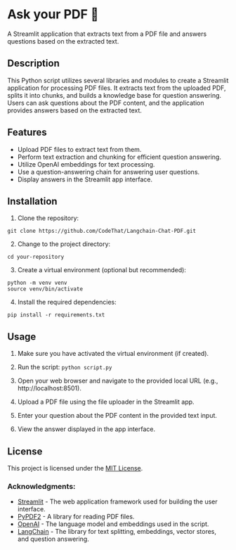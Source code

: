# Ask your PDF 💬

A Streamlit application that extracts text from a PDF file and answers questions based on the extracted text.

## Description

This Python script utilizes several libraries and modules to create a Streamlit application for processing PDF files. It extracts text from the uploaded PDF, splits it into chunks, and builds a knowledge base for question answering. Users can ask questions about the PDF content, and the application provides answers based on the extracted text.

## Features

- Upload PDF files to extract text from them.
- Perform text extraction and chunking for efficient question answering.
- Utilize OpenAI embeddings for text processing.
- Use a question-answering chain for answering user questions.
- Display answers in the Streamlit app interface.

## Installation

1. Clone the repository:

 ```git clone https://github.com/CodeThat/Langchain-Chat-PDF.git```

2. Change to the project directory:

 ```cd your-repository```

3. Create a virtual environment (optional but recommended):
```
python -m venv venv
source venv/bin/activate
```
4. Install the required dependencies:

 ```pip install -r requirements.txt```

## Usage
  1. Make sure you have activated the virtual environment (if created).
  
  3. Run the script:
   ```python script.py```
  
  3. Open your web browser and navigate to the provided local URL (e.g., http://localhost:8501).

  4. Upload a PDF file using the file uploader in the Streamlit app.

  5. Enter your question about the PDF content in the provided text input.

  6. View the answer displayed in the app interface.

## License
This project is licensed under the [MIT License](LICENSE).

### Acknowledgments:
- [Streamlit](https://streamlit.io/) - The web application framework used for building the user interface.
- [PyPDF2](https://github.com/mstamy2/PyPDF2) - A library for reading PDF files.
- [OpenAI](https://openai.com/) - The language model and embeddings used in the script.
- [LangChain](https://github.com/langchain/langchain) - The library for text splitting, embeddings, vector stores, and question answering.
